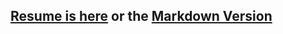 
## [Resume is here](https://nfet.github.io/antonio-lagnada-resume) or the [Markdown Version](index.md)